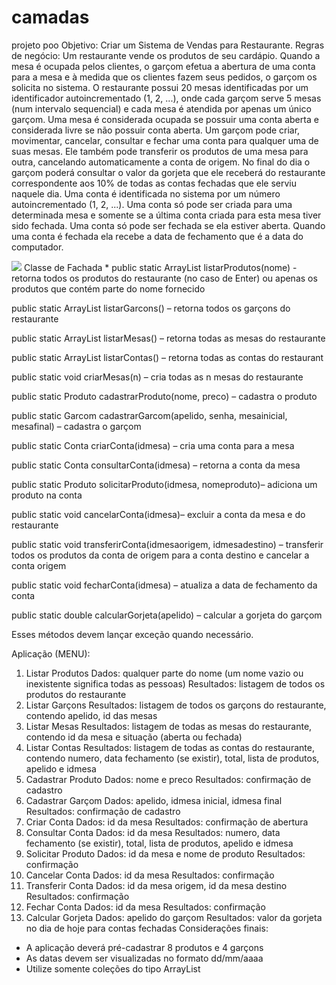 # camadas
projeto poo
Objetivo: Criar um Sistema de Vendas para Restaurante.
Regras de negócio:
Um restaurante vende os produtos de seu cardápio. Quando a mesa é ocupada pelos clientes, o garçom
efetua a abertura de uma conta para a mesa e à medida que os clientes fazem seus pedidos, o garçom os solicita no
sistema.
O restaurante possui 20 mesas identificadas por um identificador autoincrementado (1, 2, ...), onde cada
garçom serve 5 mesas (num intervalo sequencial) e cada mesa é atendida por apenas um único garçom. Uma mesa é
considerada ocupada se possuir uma conta aberta e considerada livre se não possuir conta aberta.
Um garçom pode criar, movimentar, cancelar, consultar e fechar uma conta para qualquer uma de suas
mesas. Ele também pode transferir os produtos de uma mesa para outra, cancelando automaticamente a conta de
origem. No final do dia o garçom poderá consultar o valor da gorjeta que ele receberá do restaurante
correspondente aos 10% de todas as contas fechadas que ele serviu naquele dia.
Uma conta é identificada no sistema por um número autoincrementado (1, 2, ...).
Uma conta só pode ser criada para uma determinada mesa e somente se a última conta criada para esta
mesa tiver sido fechada. Uma conta só pode ser fechada se ela estiver aberta. Quando uma conta é fechada ela
recebe a data de fechamento que é a data do computador.

<img src="http://helderrangel.com.br/imagens/diagramapoo.png">
   Classe de Fachada *
   public static ArrayList<Produto> listarProdutos(nome) - retorna todos os produtos do restaurante (no caso de Enter) ou
apenas os produtos que contém parte do nome fornecido
   
  public static ArrayList<Garcom> listarGarcons() – retorna todos os garçons do restaurante
   
  public static ArrayList<Mesa> listarMesas() – retorna todas as mesas do restaurante
   
  public static ArrayList<Conta> listarContas() – retorna todas as contas do restaurant
   
  public static void criarMesas(n) – cria todas as n mesas do restaurante
  
  public static Produto cadastrarProduto(nome, preco) – cadastra o produto
  
  public static Garcom cadastrarGarcom(apelido, senha, mesainicial, mesafinal) – cadastra o garçom
  
  public static Conta criarConta(idmesa) – cria uma conta para a mesa
  
  public static Conta consultarConta(idmesa) – retorna a conta da mesa
  
  public static Produto solicitarProduto(idmesa, nomeproduto)– adiciona um produto na conta
  
  public static void cancelarConta(idmesa)– excluir a conta da mesa e do restaurante
  
  public static void transferirConta(idmesaorigem, idmesadestino) – transferir todos os produtos da conta de origem para a conta destino e cancelar a conta origem
  
  public static void fecharConta(idmesa) – atualiza a data de fechamento da conta
  
  public static double calcularGorjeta(apelido) – calcular a gorjeta do garçom
  
  Esses métodos devem lançar exceção quando necessário.
  
  
  
  Aplicação (MENU):
1. Listar Produtos Dados: qualquer parte do nome (um nome vazio ou inexistente significa todas as
pessoas)
Resultados: listagem de todos os produtos do restaurante
2. Listar Garçons Resultados: listagem de todos os garçons do restaurante, contendo apelido, id das
mesas
3. Listar Mesas Resultados: listagem de todas as mesas do restaurante, contendo id da mesa e situação
(aberta ou fechada)
4. Listar Contas Resultados: listagem de todas as contas do restaurante, contendo numero, data
fechamento (se existir), total, lista de produtos, apelido e idmesa
5. Cadastrar Produto Dados: nome e preco
Resultados: confirmação de cadastro
6. Cadastrar Garçom Dados: apelido, idmesa inicial, idmesa final
Resultados: confirmação de cadastro
7. Criar Conta Dados: id da mesa
Resultados: confirmação de abertura
8. Consultar Conta Dados: id da mesa
Resultados: numero, data fechamento (se existir), total, lista de produtos, apelido e
idmesa
9. Solicitar Produto Dados: id da mesa e nome de produto
Resultados: confirmação
10. Cancelar Conta Dados: id da mesa
Resultados: confirmação
11. Transferir Conta Dados: id da mesa origem, id da mesa destino
Resultados: confirmação
12. Fechar Conta Dados: id da mesa
Resultados: confirmação
13. Calcular Gorjeta Dados: apelido do garçom
Resultados: valor da gorjeta no dia de hoje para contas fechadas
Considerações finais:
*  A aplicação deverá pré-cadastrar 8 produtos e 4 garçons
*  As datas devem ser visualizadas no formato dd/mm/aaaa
*  Utilize somente coleções do tipo ArrayList
